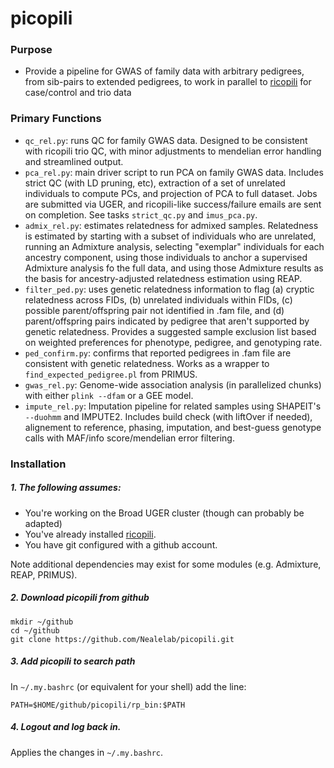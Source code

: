 # picopili

### Purpose

* Provide a pipeline for GWAS of family data with arbitrary pedigrees, from sib-pairs to extended pedigrees, to work in parallel to [ricopili](https://github.com/Nealelab/ricopili) for case/control and trio data

### Primary Functions

* `qc_rel.py`: runs QC for family GWAS data. Designed to be consistent with ricopili trio QC, with minor adjustments to mendelian error handling and streamlined output.
* `pca_rel.py`: main driver script to run PCA on family GWAS data. Includes strict QC (with LD pruning, etc), extraction of a set of unrelated individuals to compute PCs, and projection of PCA to full dataset. Jobs are submitted via UGER, and ricopili-like success/failure emails are sent on completion. See tasks `strict_qc.py` and `imus_pca.py`.
* `admix_rel.py`: estimates relatedness for admixed samples. Relatedness is estimated by starting with a subset of individuals who are unrelated, running an Admixture analysis, selecting "exemplar" individuals for each ancestry component, using those individuals to anchor a supervised Admixture analysis fo the full data, and using those Admixture results as the basis for ancestry-adjusted relatedness estimation using REAP.
* `filter_ped.py`: uses genetic relatedness information to flag (a) cryptic relatedness across FIDs, (b) unrelated individuals within FIDs, (c) possible parent/offspring pair not identified in .fam file, and (d) parent/offspring pairs indicated by pedigree that aren't supported by genetic relatedness. Provides a suggested sample exclusion list based on weighted preferences for phenotype, pedigree, and genotyping rate.
* `ped_confirm.py`: confirms that reported pedigrees in .fam file are consistent with genetic relatedness. Works as a wrapper to `find_expected_pedigree.pl` from PRIMUS.
* `gwas_rel.py`: Genome-wide association analysis (in parallelized chunks) with either `plink --dfam` or a GEE model.
* `impute_rel.py`: Imputation pipeline for related samples using SHAPEIT's `--duohmm` and IMPUTE2. Includes build check (with liftOver if needed), alignement to reference, phasing, imputation, and best-guess genotype calls with MAF/info score/mendelian error filtering.


### Installation

##### 1. The following assumes:

* You're working on the Broad UGER cluster (though can probably be adapted)
* You've already installed [ricopili](https://github.com/Nealelab/ricopili).
* You have git configured with a github account.

Note additional dependencies may exist for some modules (e.g. Admixture, REAP, PRIMUS).

##### 2. Download picopili from github

```
mkdir ~/github
cd ~/github
git clone https://github.com/Nealelab/picopili.git
```

##### 3. Add picopili to search path

In `~/.my.bashrc` (or equivalent for your shell) add the line:

```
PATH=$HOME/github/picopili/rp_bin:$PATH
```

##### 4. Logout and log back in.

Applies the changes in `~/.my.bashrc`.
